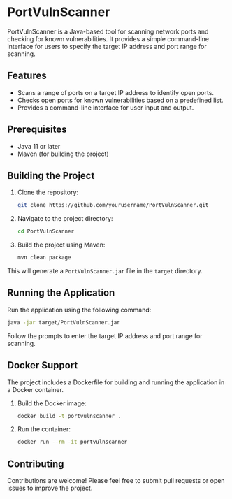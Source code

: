 # PortVulnScanner

PortVulnScanner is a Java-based tool for scanning network ports and checking for known vulnerabilities. It provides a simple command-line interface for users to specify the target IP address and port range for scanning.

## Features

- Scans a range of ports on a target IP address to identify open ports.
- Checks open ports for known vulnerabilities based on a predefined list.
- Provides a command-line interface for user input and output.

## Prerequisites

- Java 11 or later
- Maven (for building the project)

## Building the Project

1. Clone the repository:

   ```bash
   git clone https://github.com/yourusername/PortVulnScanner.git
   ```

2. Navigate to the project directory:

   ```bash
   cd PortVulnScanner
   ```

3. Build the project using Maven:

   ```bash
   mvn clean package
   ```

This will generate a `PortVulnScanner.jar` file in the `target` directory.

## Running the Application

Run the application using the following command:

```bash
java -jar target/PortVulnScanner.jar
```

Follow the prompts to enter the target IP address and port range for scanning.

## Docker Support

The project includes a Dockerfile for building and running the application in a Docker container.

1. Build the Docker image:

   ```bash
   docker build -t portvulnscanner .
   ```

2. Run the container:

   ```bash
   docker run --rm -it portvulnscanner
   ```

## Contributing

Contributions are welcome! Please feel free to submit pull requests or open issues to improve the project.

